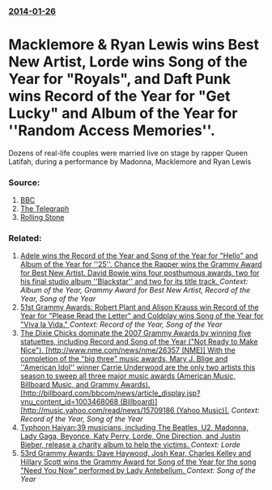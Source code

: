 ### [2014-01-26](/news/2014/01/26/index.md)

# Macklemore & Ryan Lewis wins Best New Artist, Lorde wins Song of the Year for "Royals", and Daft Punk wins Record of the Year for "Get Lucky" and Album of the Year for ''Random Access Memories''. 

Dozens of real-life couples were married live on stage by rapper Queen Latifah, during a performance by Madonna, Macklemore and Ryan Lewis


### Source:

1. [BBC](http://www.bbc.co.uk/news/entertainment-arts-25850644)
2. [The Telegraph](http://www.telegraph.co.uk/culture/grammys/10598587/Grammys-2014-Queen-Latifah-officiates-33-marriages.html)
3. [Rolling Stone](http://www.rollingstone.com/music/news/paul-mccartney-and-ringo-starr-share-grammy-stage-for-rare-performance-20140126)

### Related:

1. [Adele wins the Record of the Year and Song of the Year for "Hello" and Album of the Year for ''25''. Chance the Rapper wins the Grammy Award for Best New Artist. David Bowie wins four posthumous awards, two for his final studio album ''Blackstar'' and two for its title track. ](/news/2017/02/12/adele-wins-the-record-of-the-year-and-song-of-the-year-for-hello-and-album-of-the-year-for-25-chance-the-rapper-wins-the-grammy-award.md) _Context: Album of the Year, Grammy Award for Best New Artist, Record of the Year, Song of the Year_
2. [ 51st Grammy Awards: Robert Plant and Alison Krauss win Record of the Year for "Please Read the Letter" and Coldplay wins Song of the Year for "Viva la Vida." ](/news/2009/02/8/51st-grammy-awards-robert-plant-and-alison-krauss-win-record-of-the-year-for-please-read-the-letter-and-coldplay-wins-song-of-the-year-f.md) _Context: Record of the Year, Song of the Year_
3. [ The Dixie Chicks dominate the 2007 Grammy Awards by winning five statuettes, including Record and Song of the Year ("Not Ready to Make Nice").  [http://www.nme.com/news/nme/26357 (NME)]  With the completion of the "big three" music awards, Mary J. Blige and ''American Idol'' winner Carrie Underwood are the only two artists this season to sweep all three major music awards (American Music, Billboard Music, and Grammy Awards).  [http://billboard.com/bbcom/news/article_display.jsp?vnu_content_id=1003468068 (Billboard)]  [http://music.yahoo.com/read/news/15709186 (Yahoo Music)].](/news/2007/02/11/the-dixie-chicks-dominate-the-2007-grammy-awards-by-winning-five-statuettes-including-record-and-song-of-the-year-not-ready-to-make-nice.md) _Context: Record of the Year, Song of the Year_
4. [Typhoon Haiyan:39 musicians, including The Beatles, U2, Madonna, Lady Gaga, Beyonce, Katy Perry, Lorde, One Direction, and Justin Bieber, release a charity album to help the victims. ](/news/2013/11/26/typhoon-haiyan-p39-musicians-including-the-beatles-u2-madonna-lady-gaga-beyonca-c-katy-perry-lorde-one-direction-and-justin-bieber.md) _Context: Lorde_
5. [53rd Grammy Awards: Dave Haywood, Josh Kear, Charles Kelley and Hillary Scott wins the Grammy Award for Song of the Year for the song "Need You Now" performed by Lady Antebellum. ](/news/2011/02/13/53rd-grammy-awards-pdave-haywood-josh-kear-charles-kelley-and-hillary-scott-wins-the-grammy-award-for-song-of-the-year-for-the-song-need.md) _Context: Song of the Year_
